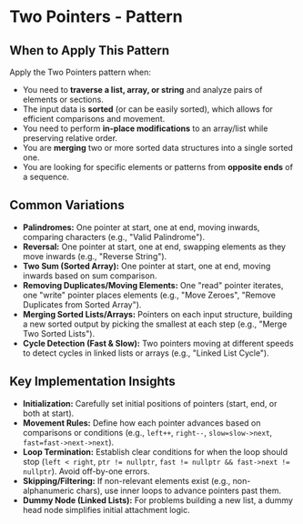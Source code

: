 # Two Pointers - Pattern

## When to Apply This Pattern
Apply the Two Pointers pattern when:
* You need to **traverse a list, array, or string** and analyze pairs of elements or sections.
* The input data is **sorted** (or can be easily sorted), which allows for efficient comparisons and movement.
* You need to perform **in-place modifications** to an array/list while preserving relative order.
* You are **merging** two or more sorted data structures into a single sorted one.
* You are looking for specific elements or patterns from **opposite ends** of a sequence.

## Common Variations
* **Palindromes:** One pointer at start, one at end, moving inwards, comparing characters (e.g., "Valid Palindrome").
* **Reversal:** One pointer at start, one at end, swapping elements as they move inwards (e.g., "Reverse String").
* **Two Sum (Sorted Array):** One pointer at start, one at end, moving inwards based on sum comparison.
* **Removing Duplicates/Moving Elements:** One "read" pointer iterates, one "write" pointer places elements (e.g., "Move Zeroes", "Remove Duplicates from Sorted Array").
* **Merging Sorted Lists/Arrays:** Pointers on each input structure, building a new sorted output by picking the smallest at each step (e.g., "Merge Two Sorted Lists").
* **Cycle Detection (Fast & Slow):** Two pointers moving at different speeds to detect cycles in linked lists or arrays (e.g., "Linked List Cycle").

## Key Implementation Insights
* **Initialization:** Carefully set initial positions of pointers (start, end, or both at start).
* **Movement Rules:** Define how each pointer advances based on comparisons or conditions (e.g., `left++`, `right--`, `slow=slow->next`, `fast=fast->next->next`).
* **Loop Termination:** Establish clear conditions for when the loop should stop (`left < right`, `ptr != nullptr`, `fast != nullptr && fast->next != nullptr`). Avoid off-by-one errors.
* **Skipping/Filtering:** If non-relevant elements exist (e.g., non-alphanumeric chars), use inner loops to advance pointers past them.
* **Dummy Node (Linked Lists):** For problems building a new list, a dummy head node simplifies initial attachment logic.
